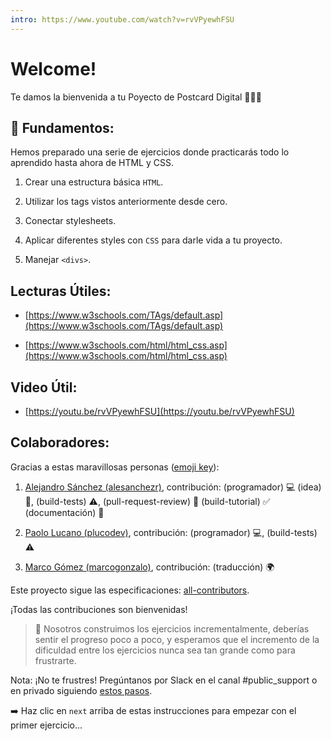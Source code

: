 ```yaml
---
intro: https://www.youtube.com/watch?v=rvVPyewhFSU
---
```


# Welcome!
  
Te damos la bienvenida a tu Poyecto de Postcard Digital 🖖🧑‍💻

## 💬 Fundamentos: 

Hemos preparado una serie de ejercicios donde practicarás todo lo aprendido hasta ahora de HTML y CSS. 

1. Crear una estructura básica `HTML`.

2. Utilizar los tags vistos anteriormente desde cero.

3. Conectar stylesheets.

4. Aplicar diferentes styles con `CSS` para darle vida a tu proyecto.

5. Manejar `<divs>`.

## Lecturas Útiles:

+ [https://www.w3schools.com/TAgs/default.asp](https://www.w3schools.com/TAgs/default.asp)

+ [https://www.w3schools.com/html/html_css.asp](https://www.w3schools.com/html/html_css.asp)

## Video Útil:

+ [https://youtu.be/rvVPyewhFSU](https://youtu.be/rvVPyewhFSU)

## Colaboradores:

Gracias a estas maravillosas personas ([emoji key](https://github.com/kentcdodds/all-contributors#emoji-key)):

1. [Alejandro Sánchez (alesanchezr)](https://github.com/alesanchezr), contribución: (programador) :computer: (idea) 🤔, (build-tests) :warning:, (pull-request-review) :eyes: (build-tutorial) :white_check_mark: (documentación) :book:

2. [Paolo Lucano (plucodev)](https://github.com/plucodev), contribución: (programador) :computer:, (build-tests) :warning:

3. [Marco Gómez (marcogonzalo)](https://github.com/marcogonzalo), contribución: (traducción) :earth_africa:

Este proyecto sigue las especificaciones: [all-contributors](https://github.com/kentcdodds/all-contributors). 

¡Todas las contribuciones son bienvenidas!

> 🔹 Nosotros construimos los ejercicios incrementalmente, deberías sentir el progreso poco a poco, y esperamos que el incremento de la dificuldad entre los ejercicios nunca sea tan grande como para frustrarte.

Nota: ¡No te frustres! Pregúntanos por Slack en el canal #public_support o en privado siguiendo [estos pasos](https://content.breatheco.de/es/how-to/ask). 

➡️ Haz clic en `next` arriba de estas instrucciones para empezar con el primer ejercicio...

